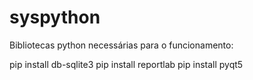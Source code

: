 # syspython

Bibliotecas python necessárias para o funcionamento:

  pip install db-sqlite3
  pip install reportlab
  pip install pyqt5
